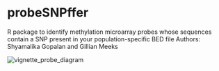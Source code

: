 # probeSNPffer
R package to identify methylation microarray probes whose sequences contain a SNP present in your population-specific BED file
Authors: Shyamalika Gopalan and Gillian Meeks

![vignette_probe_diagram](https://user-images.githubusercontent.com/31638949/226993687-b58b05ef-52b6-4024-af89-2a9e5bff0992.png)
